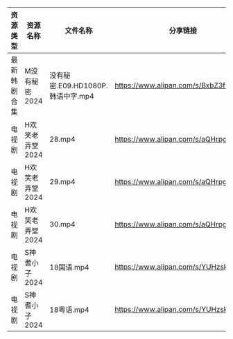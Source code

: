 | 资源类型   | 资源名称       | 文件名称                      | 分享链接                                 | 更新时间                |
| ------ | ---------- | ------------------------- | ------------------------------------ | ------------------- |
| 最新韩剧合集 | M没有秘密2024  | 没有秘密.E09.HD1080P.韩语中字.mp4 | https://www.alipan.com/s/BxbZ3fCPnfq | 2024-05-30 00:06:49 |
| 电视剧    | H欢笑老弄堂2024 | 28.mp4                    | https://www.alipan.com/s/aQHrpgJiHnZ | 2024-05-30 00:06:29 |
| 电视剧    | H欢笑老弄堂2024 | 29.mp4                    | https://www.alipan.com/s/aQHrpgJiHnZ | 2024-05-30 00:06:29 |
| 电视剧    | H欢笑老弄堂2024 | 30.mp4                    | https://www.alipan.com/s/aQHrpgJiHnZ | 2024-05-30 00:06:29 |
| 电视剧    | S神耆小子2024  | 18国语.mp4                  | https://www.alipan.com/s/YUHzska9nMA | 2024-05-30 00:08:21 |
| 电视剧    | S神耆小子2024  | 18粤语.mp4                  | https://www.alipan.com/s/YUHzska9nMA | 2024-05-30 00:08:21 |
